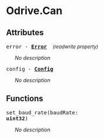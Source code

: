 





# Odrive.Can

## Attributes



<big><code>error - 
**[<span >Error</span>](odrive.can.error.md)**</code></big>&nbsp;&nbsp;&nbsp;&nbsp;<span style="font-size: small;">_(readwrite property)_</span>

<ul>

_No description_</ul>

<big><code>config - **[<span >Config</span>](odrive.can.config.md)**</code></big>

<ul>

_No description_</ul>



## Functions



<big><code>set_baud_rate(baudRate: 
**<span title="C type: uint32_t, Python type: int">uint32</span>**)</code></big>

<ul>

_No description_</ul>

